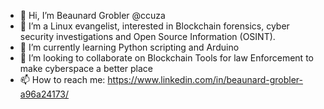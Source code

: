 - 👋 Hi, I’m Beaunard Grobler @ccuza
- 👀 I’m a Linux evangelist, interested in Blockchain forensics, cyber security investigations and Open Source Information (OSINT).
- 🌱 I’m currently learning Python scripting and Arduino
- 💞️ I’m looking to collaborate on Blockchain Tools for law Enforcement to make cyberspace a better place
- 📫 How to reach me:  https://www.linkedin.com/in/beaunard-grobler-a96a24173/

<!---
ccuza/ccuza is a ✨ special ✨ repository because its `README.md` (this file) appears on your GitHub profile.
You can click the Preview link to take a look at your changes.
--->
